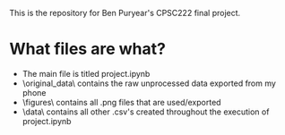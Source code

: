 This is the repository for Ben Puryear's CPSC222 final project.

# What files are what?
* The main file is titled project.ipynb
* \original_data\ contains the raw unprocessed data exported from my phone
* \figures\ contains all .png files that are used/exported
* \data\ contains all other .csv's created throughout the execution of project.ipynb

